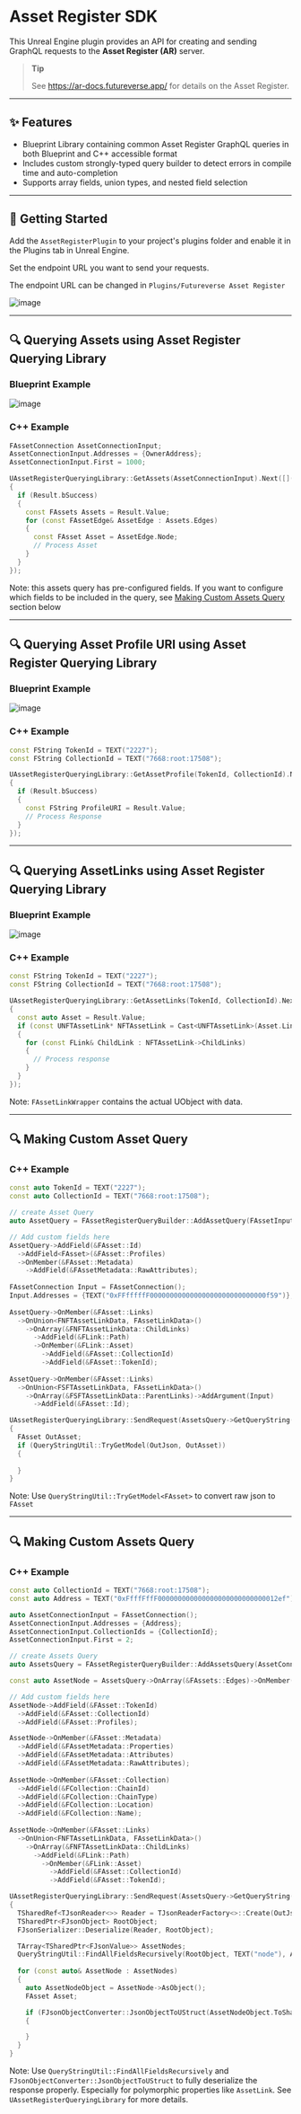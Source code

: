 # Asset Register SDK
This Unreal Engine plugin provides an API for creating and sending GraphQL requests to the **Asset Register (AR)** server.

>**Tip**
>
>See https://ar-docs.futureverse.app/ for details on the Asset Register.

---

## ✨ Features
- Blueprint Library containing common Asset Register GraphQL queries in both Blueprint and C++ accessible format
- Includes custom strongly-typed query builder to detect errors in compile time and auto-completion
- Supports array fields, union types, and nested field selection
  
---

## 🔧 Getting Started
Add the `AssetRegisterPlugin` to your project's plugins folder and enable it in the Plugins tab in Unreal Engine.

Set the endpoint URL you want to send your requests.

The endpoint URL can be changed in `Plugins/Futureverse Asset Register`

![image](https://github.com/user-attachments/assets/e37e6858-0c0a-4998-8b88-10f19f6d53d1)

---

## 🔍 Querying Assets using Asset Register Querying Library
### Blueprint Example
![image](https://github.com/user-attachments/assets/44fb43ae-28fd-4bea-94f7-d5afc4181cd4)

### C++ Example
```cpp
FAssetConnection AssetConnectionInput;
AssetConnectionInput.Addresses = {OwnerAddress};
AssetConnectionInput.First = 1000;

UAssetRegisterQueryingLibrary::GetAssets(AssetConnectionInput).Next([](const FLoadAssetsResult& Result)
{
  if (Result.bSuccess)
  {
    const FAssets Assets = Result.Value;
    for (const FAssetEdge& AssetEdge : Assets.Edges)
    {
      const FAsset Asset = AssetEdge.Node;
      // Process Asset
    }
  }
});
```
Note: this assets query has pre-configured fields. If you want to configure which fields to be included in the query, see [Making Custom Assets Query](#making-custom-assets-query) section below

---

## 🔍 Querying Asset Profile URI using Asset Register Querying Library
### Blueprint Example
![image](https://github.com/user-attachments/assets/f74c16eb-f223-449c-ad0a-cda13a8a2257)

### C++ Example
```cpp
const FString TokenId = TEXT("2227");
const FString CollectionId = TEXT("7668:root:17508");

UAssetRegisterQueryingLibrary::GetAssetProfile(TokenId, CollectionId).Next([](const FLoadJsonResult& Result)
{
  if (Result.bSuccess)
  {
    const FString ProfileURI = Result.Value;
    // Process Response
  }
});
```

---

## 🔍 Querying AssetLinks using Asset Register Querying Library
### Blueprint Example
![image](https://github.com/user-attachments/assets/fcfb4ef5-172e-4598-80ab-8fe6c02feb22)

### C++ Example
```cpp
const FString TokenId = TEXT("2227");
const FString CollectionId = TEXT("7668:root:17508");

UAssetRegisterQueryingLibrary::GetAssetLinks(TokenId, CollectionId).Next([](const FLoadAssetResult& Result)
{
  const auto Asset = Result.Value;
  if (const UNFTAssetLink* NFTAssetLink = Cast<UNFTAssetLink>(Asset.LinkWrapper.Links))
  {
    for (const FLink& ChildLink : NFTAssetLink->ChildLinks)
    {
      // Process response
    }
  }
});
```
Note: `FAssetLinkWrapper` contains the actual UObject with data.

---

## 🔍 Making Custom Asset Query
### C++ Example
```cpp
const auto TokenId = TEXT("2227");
const auto CollectionId = TEXT("7668:root:17508");

// create Asset Query
auto AssetQuery = FAssetRegisterQueryBuilder::AddAssetQuery(FAssetInput(TokenId, CollectionId));

// Add custom fields here
AssetQuery->AddField(&FAsset::Id)
  ->AddField<FAsset>(&FAsset::Profiles)
  ->OnMember(&FAsset::Metadata)
    ->AddField(&FAssetMetadata::RawAttributes);
	
FAssetConnection Input = FAssetConnection();
Input.Addresses = {TEXT("0xFFfffffF00000000000000000000000000000f59")};
	
AssetQuery->OnMember(&FAsset::Links)
  ->OnUnion<FNFTAssetLinkData, FAssetLinkData>()
    ->OnArray(&FNFTAssetLinkData::ChildLinks)
      ->AddField(&FLink::Path)
      ->OnMember(&FLink::Asset)
        ->AddField(&FAsset::CollectionId)
        ->AddField(&FAsset::TokenId);
	
AssetQuery->OnMember(&FAsset::Links)
  ->OnUnion<FSFTAssetLinkData, FAssetLinkData>()
    ->OnArray(&FSFTAssetLinkData::ParentLinks)->AddArgument(Input)
      ->AddField(&FAsset::Id);

UAssetRegisterQueryingLibrary::SendRequest(AssetsQuery->GetQueryString()).Next([](const FString& OutJson)
{
  FAsset OutAsset;
  if (QueryStringUtil::TryGetModel(OutJson, OutAsset))
  {
    
  }
}
```
Note: Use `QueryStringUtil::TryGetModel<FAsset>` to convert raw json to `FAsset`

---

## 🔍 Making Custom Assets Query
### C++ Example
```cpp
const auto CollectionId = TEXT("7668:root:17508");
const auto Address = TEXT("0xFfffFffF000000000000000000000000000012ef");

auto AssetConnectionInput = FAssetConnection();
AssetConnectionInput.Addresses = {Address};
AssetConnectionInput.CollectionIds = {CollectionId};
AssetConnectionInput.First = 2;

// create Assets Query
auto AssetsQuery = FAssetRegisterQueryBuilder::AddAssetsQuery(AssetConnectionInput);

const auto AssetNode = AssetsQuery->OnArray(&FAssets::Edges)->OnMember(&FAssetEdge::Node);

// Add custom fields here
AssetNode->AddField(&FAsset::TokenId)
  ->AddField(&FAsset::CollectionId)
  ->AddField(&FAsset::Profiles);

AssetNode->OnMember(&FAsset::Metadata)
  ->AddField(&FAssetMetadata::Properties)
  ->AddField(&FAssetMetadata::Attributes)
  ->AddField(&FAssetMetadata::RawAttributes);
	
AssetNode->OnMember(&FAsset::Collection)
  ->AddField(&FCollection::ChainId)
  ->AddField(&FCollection::ChainType)
  ->AddField(&FCollection::Location)
  ->AddField(&FCollection::Name);
	
AssetNode->OnMember(&FAsset::Links)
  ->OnUnion<FNFTAssetLinkData, FAssetLinkData>()
    ->OnArray(&FNFTAssetLinkData::ChildLinks)
      ->AddField(&FLink::Path)
        ->OnMember(&FLink::Asset)
          ->AddField(&FAsset::CollectionId)
          ->AddField(&FAsset::TokenId);

UAssetRegisterQueryingLibrary::SendRequest(AssetsQuery->GetQueryString()).Next([](const FString& OutJson)
{
  TSharedRef<TJsonReader<>> Reader = TJsonReaderFactory<>::Create(OutJson);
  TSharedPtr<FJsonObject> RootObject;
  FJsonSerializer::Deserialize(Reader, RootObject);

  TArray<TSharedPtr<FJsonValue>> AssetNodes;
  QueryStringUtil::FindAllFieldsRecursively(RootObject, TEXT("node"), AssetNodes);
			
  for (const auto& AssetNode : AssetNodes)
  {
    auto AssetNodeObject = AssetNode->AsObject();
    FAsset Asset;

    if (FJsonObjectConverter::JsonObjectToUStruct(AssetNodeObject.ToSharedRef(), &Asset))
    {

    }
  }
}
```
Note: Use `QueryStringUtil::FindAllFieldsRecursively` and `FJsonObjectConverter::JsonObjectToUStruct` to fully deserialize the response properly. 
Especially for polymorphic properties like `AssetLink`. See `UAssetRegisterQueryingLibrary` for more details.
